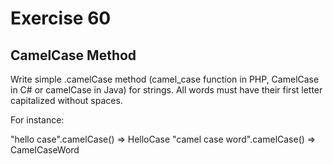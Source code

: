 # Exercise 60

## CamelCase Method

Write simple .camelCase method (camel_case function in PHP, CamelCase in C# or camelCase in Java) for strings. All words must have their first letter capitalized without spaces.

For instance:

"hello case".camelCase() => HelloCase
"camel case word".camelCase() => CamelCaseWord
